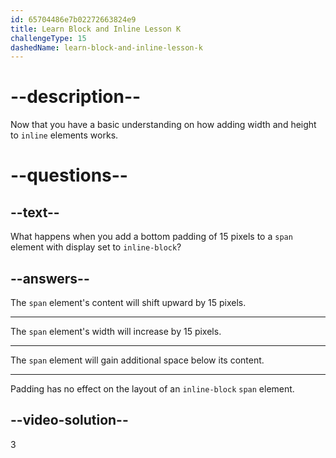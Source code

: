 ```yaml
---
id: 65704486e7b02272663824e9
title: Learn Block and Inline Lesson K
challengeType: 15
dashedName: learn-block-and-inline-lesson-k
---
```


# --description--

Now that you have a basic understanding on how adding width and height to `inline` elements works.

# --questions--

## --text--

What happens when you add a bottom padding of 15 pixels to a `span` element with display set to `inline-block`?

## --answers--

The `span` element's content will shift upward by 15 pixels.

---

The `span` element's width will increase by 15 pixels.

---

The `span` element will gain additional space below its content.

---

Padding has no effect on the layout of an `inline-block` `span` element.

## --video-solution--

3
